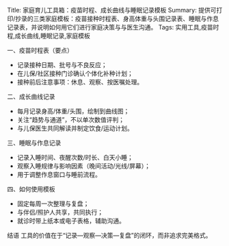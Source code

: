 Title: 家庭育儿工具箱：疫苗时程、成长曲线与睡眠记录模板
Summary: 提供可打印/抄录的三类家庭模板：疫苗接种时程表、身高体重与头围记录表、睡眠与作息记录表，并说明如何用它们进行家庭决策与与医生沟通。
Tags: 实用工具,疫苗时程,成长曲线,睡眠记录,家庭模板

一、疫苗时程表（要点）
- 记录接种日期、批号与不良反应；
- 在儿保/社区接种门诊确认个体化补种计划；
- 接种前后注意事项：休息、观察、按医嘱处理。

二、成长曲线记录
- 每月记录身高/体重/头围，绘制到曲线图；
- 关注“趋势与通道”，不以单次数值评判；
- 与儿保医生共同解读并制定饮食/运动计划。

三、睡眠与作息记录
- 记录入睡时间、夜醒次数/时长、白天小睡；
- 观察入睡规律与影响因素（晚间活动/光线/屏幕）；
- 用于调整作息窗口与睡前流程。

四、如何使用模板
- 固定每周一次整理与复盘；
- 与伴侣/照护人共享，共同执行；
- 就诊时带上纸本或电子表格，辅助沟通。

结语
工具的价值在于“记录—观察—决策—复盘”的闭环，而非追求完美格式。

